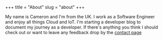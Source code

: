 +++
title = "About"
slug = "about"
+++

My name is Cameron and I'm from the UK. I work as a Software Engineer and enjoy all things Cloud and IoT. I'm starting a developer blog to document my journey as a developer. If there's anything you think I should check out or want to leave any feedback drop by the [contact page](/contact/)
